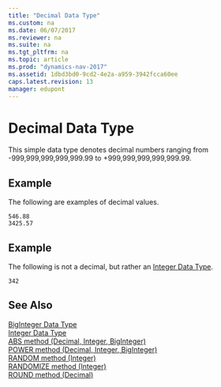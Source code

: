 ```yaml
---
title: "Decimal Data Type"
ms.custom: na
ms.date: 06/07/2017
ms.reviewer: na
ms.suite: na
ms.tgt_pltfrm: na
ms.topic: article
ms.prod: "dynamics-nav-2017"
ms.assetid: 1dbd3bd0-9cd2-4e2a-a959-3942fcca60ee
caps.latest.revision: 13
manager: edupont
---
```

# Decimal Data Type
This simple data type denotes decimal numbers ranging from -999,999,999,999,999.99 to +999,999,999,999,999.99.  

## Example  
 The following are examples of decimal values.  

```  
546.88  
3425.57  
```  

## Example  
 The following is not a decimal, but rather an [Integer Data Type](devenv-integer-data-type.md).  

```  
342  
```  

## See Also  
 [BigInteger Data Type](devenv-biginteger-data-type.md)   
 [Integer Data Type](devenv-integer-data-type.md)   
 [ABS method (Decimal, Integer, BigInteger)](devenv-abs-method-decimal-integer-biginteger.md)   
 [POWER method (Decimal, Integer, BigInteger)](devenv-power-method-decimal-integer-biginteger.md)   
 [RANDOM method (Integer)](devenv-random-method-integer.md)   
 [RANDOMIZE method (Integer)](devenv-randomize-method-integer.md)   
 [ROUND method (Decimal)](devenv-round-method-decimal.md)
